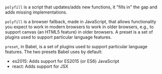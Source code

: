 `polyfill` is a script that updates/adds new functions, it "fills in" the gap and adds missing implementations.

`polyfill` is a browser fallback, made in JavaScript, that allows functionality you expect to work in modern browsers to work in older browsers, e.g., to support canvas (an HTML5 feature) in older browsers.
A preset is a set of plugins used to support particular language features.

`preset`, in Babel, is a set of plugins used to support particular language features. The two presets Babel uses by default:
* es2015: Adds support for ES2015 (or ES6) JavaScript
* react: Adds support for JSX

